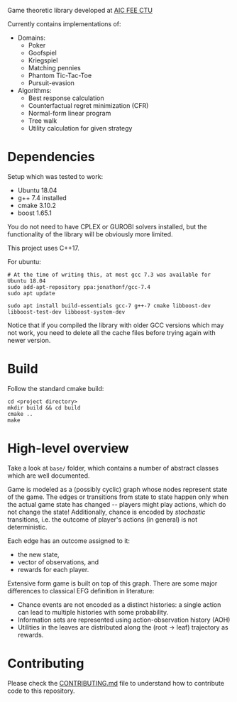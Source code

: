 Game theoretic library developed at [AIC FEE CTU](http://aic.fel.cvut.cz/)

Currently contains implementations of:

- Domains:
    - Poker
    - Goofspiel
    - Kriegspiel
    - Matching pennies
    - Phantom Tic-Tac-Toe
    - Pursuit-evasion
- Algorithms:
    - Best response calculation
    - Counterfactual regret minimization (CFR)
    - Normal-form linear program
    - Tree walk
    - Utility calculation for given strategy

# Dependencies

Setup which was tested to work:

- Ubuntu 18.04
- g++ 7.4 installed
- cmake 3.10.2
- boost 1.65.1

You do not need to have CPLEX or GUROBI solvers installed, but the functionality of the library will be obviously more limited.

This project uses C++17. 

For ubuntu:

    # At the time of writing this, at most gcc 7.3 was available for Ubuntu 18.04  
    sudo add-apt-repository ppa:jonathonf/gcc-7.4
    sudo apt update
    
    sudo apt install build-essentials gcc-7 g++-7 cmake libboost-dev libboost-test-dev libboost-system-dev 

Notice that if you compiled the library with older GCC versions which may not work, you need to delete all the cache files before trying again with newer version.

# Build

Follow the standard cmake build:

```
cd <project directory>
mkdir build && cd build
cmake ..
make
```

# High-level overview

Take a look at `base/` folder, which contains a number of abstract classes which are well documented. 

Game is modeled as a (possibly cyclic) graph whose nodes represent state of the game. The edges or transitions from state to state happen only when the actual game state has changed -- players might play actions, which do not change the state! Additionally, chance is encoded by *stochastic* transitions, i.e. the outcome of player's actions (in general) is not deterministic. 

Each edge has an outcome assigned to it: 
- the new state,
- vector of observations, and
- rewards for each player.

Extensive form game is built on top of this graph. There are some major differences to classical EFG definition in literature:
- Chance events are not encoded as a distinct histories: a single action can lead to multiple histories with some probability.
- Information sets are represented using action-observation history (AOH)
- Utilities in the leaves are distributed along the (root -> leaf) trajectory as rewards.

# Contributing

Please check the [CONTRIBUTING.md](CONTRIBUTING.md) file to understand how to contribute code to this repository. 
